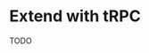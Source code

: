 # Extend with tRPC

<!--
https://github.com/search?q=path%3Apackage.json%20content%3A%40trpc%2Fserver%20content%3A%40nestjs%2Fcore&type=code

https://www.youtube.com/watch?v=_B093QdDO7g
https://www.tomray.dev/nestjs-nextjs-trpc
https://github.com/tomwray13/nestjs-nextjs-trpc

https://github.com/pyeonne/pyeonne.dev
https://github.com/armamini/octo
https://github.com/wenerme/wode
https://github.com/morshedulmunna/support-ticket-Server

# Organization Switcher

https://github.com/Zipper-Inc/zipper-functions/blob/main/apps/zipper.dev/src/hooks/use-organization-list.ts
https://github.com/Zipper-Inc/zipper-functions/blob/main/apps/zipper.dev/src/components/auth/organizationSwitcher.tsx
-->

TODO
